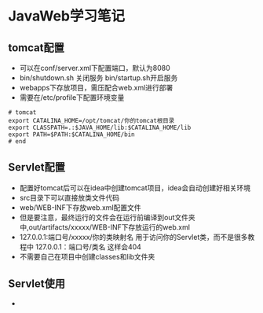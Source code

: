 # JavaWeb学习笔记
## tomcat配置
   - 可以在conf/server.xml下配置端口，默认为8080
   - bin/shutdown.sh 关闭服务 bin/startup.sh开启服务
   - webapps下存放项目，需压配合web.xml进行部署
   - 需要在/etc/profile下配置环境变量
   ```
   # tomcat
   export CATALINA_HOME=/opt/tomcat/你的tomcat根目录
   export CLASSPATH=.:$JAVA_HOME/lib:$CATALINA_HOME/lib
   export PATH=$PATH:$CATALINA_HOME/bin
   # end
   ```
## Servlet配置
   - 配置好tomcat后可以在idea中创建tomcat项目，idea会自动创建好相关环境
   - src目录下可以直接放类文件代码
   - web/WEB-INF下存放web.xml配置文件
   - 但是要注意，最终运行的文件会在运行前编译到out文件夹中,out/artifacts/xxxxx/WEB-INF下存放运行的web.xml
   - 127.0.0.1:端口号/xxxxx/你的类映射名 用于访问你的Servlet类，而不是很多教程中 127.0.0.1：端口号/类名 这样会404
   - 不需要自己在项目中创建classes和lib文件夹
## Servlet使用
   - 
